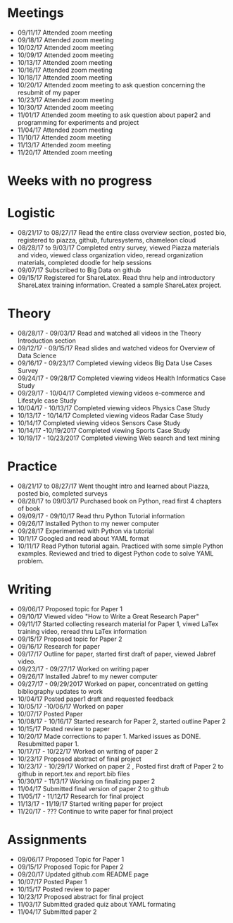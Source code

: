 
# Meetings

* 09/11/17  Attended zoom meeting
* 09/18/17  Attended zoom meeting
* 10/02/17  Attended zoom meeting
* 10/09/17  Attended zoom meeting
* 10/13/17  Attended zoom meeting
* 10/16/17  Attended zoom meeting
* 10/18/17  Attended zoom meeting
* 10/20/17  Attended zoom meeting to ask question concerning the resubmit of my paper
* 10/23/17  Attended zoom meeting
* 10/30/17  Attended zoom meeting
* 11/01/17  Attended zoom meeting to ask question about paper2 and programming for experiments and project
* 11/04/17  Attended zoom meeting
* 11/10/17  Attended zoom meeting
* 11/13/17  Attended zoom meeting
* 11/20/17  Attended zoom meeting


# Weeks with no progress

# Logistic

* 08/21/17 to 08/27/17 Read the entire class overview section, posted bio, registered to piazza, github, futuresystems, chameleon cloud
* 08/28/17 to 9/03/17 Completed entry survey, viewed Piazza materials and video, viewed class organization video, reread organization materials, completed doodle for help sessions
* 09/07/17 Subscribed to Big Data on github
* 09/15/17 Registered for ShareLatex. Read thru help and introductory ShareLatex training information. Created a sample ShareLatex project. 


# Theory

* 08/28/17 - 09/03/17 Read and watched all videos in the Theory Introduction section
* 09/12/17 - 09/15/17 Read slides and watched videos for Overview of Data Science 
* 09/16/17 - 09/23/17 Completed viewing videos Big Data Use Cases Survey
* 09/24/17 - 09/28/17 Completed viewing videos Health Informatics Case Study
* 09/29/17 - 10/04/17 Completed viewing videos e-commerce and Lifestyle case Study
* 10/04/17 - 10/13/17 Completed viewing videos Physics Case Study
* 10/13/17 - 10/14/17 Completed viewing videos Radar Case Study
* 10/14/17 Completed viewing videos Sensors Case Study
* 10/14/17 -10/19/2017 Completed viewing Sports Case Study
* 10/19/17 - 10/23/2017 Completed viewing Web search and text mining

# Practice

* 08/21/17 to 08/27/17  Went thought intro and learned about Piazza, posted bio, completed surveys
* 08/28/17 to 09/03/17  Purchased book on Python, read first 4 chapters of book
* 09/09/17 - 09/10/17   Read thru Python Tutorial information
* 09/26/17 Installed Python to my newer computer
* 09/28/17 Experimented with Python via tutorial
* 10/1/17 Googled and read about YAML format
* 10/11/17  Read Python tutorial again.  Practiced with some simple Python examples. Reviewed and tried to digest Python code to solve YAML problem.


# Writing

* 09/06/17 Proposed topic for Paper 1
* 09/10/17 Viewed video "How to Write a Great Research Paper"
* 09/11/17 Started collecting research material for Paper 1, viwed LaTex training video, reread thru LaTex information 
* 09/15/17 Proposed topic for Paper 2
* 09/16/17 Research for paper
* 09/17/17 Outline for paper, started first draft of paper, viewed Jabref video. 
* 09/23/17 - 09/27/17 Worked on writing paper
* 09/26/17 Installed Jabref to my newer computer
* 09/27/17 - 09/29/2017 Worked on paper, concentrated on getting bibliography updates to work
* 10/04/17 Posted paper1 draft and requested feedback
* 10/05/17 -10/06/17 Worked on paper
* 10/07/17  Posted Paper 
* 10/08/17 - 10/16/17  Started research for Paper 2, started outline Paper 2
* 10/15/17 Posted review to paper
* 10/20/17 Made corrections to paper 1. Marked issues as DONE. Resubmitted paper 1.
* 10/17/17 - 10/22/17 Worked on writing of paper 2
* 10/23/17 Proposed abstract of final project
* 10/23/17 - 10/29/17 Worked on paper 2 , Posted first draft of Paper 2 to github in report.tex and report.bib files
* 10/30/17 - 11/3/17 Working on finalizing paper 2
* 11/04/17 Submitted final version of paper 2 to github
* 11/05/17 - 11/12/17 Research for final project 
* 11/13/17 - 11/19/17 Started writing paper for project
* 11/20/17 - ??? Continue to write paper for final project


# Assignments

* 09/06/17 Proposed Topic for Paper 1
* 09/15/17 Proposed Topic for Paper 2
* 09/20/17 Updated github.com README page
* 10/07/17 Posted Paper 1
* 10/15/17 Posted review to paper
* 10/23/17 Proposed abstract for final project
* 11/03/17 Submitted graded quiz about YAML formating
* 11/04/17 Submitted paper 2

